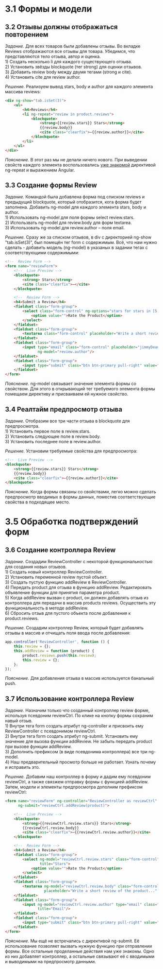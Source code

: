 # 3.1 Формы и модели


## 3.2 Отзывы должны отображаться повторением

_Задание._
Для всех товаров были добавлены отзывы. Во вкладке Reviews отображаются все отзывы для товара. Убедимся, что представляются тело отзыва, автор и оценка.   
	1) Создать несколько li для каждого существующего отзыва.   
	2) Установить звёзды blockquote (тег strong) для оценки отзывов.  
	3) Добавить review body между двумя тегами (strong и cite).  
	4) Установить cite для review author.

_Решение._
Реализуем вывод stars, body и author для каждого элемента массива reviews:
```html
<div ng-show="tab.isSet(3)">
    <ul>
        <h4>Reviews</h4>
        <li ng-repeat="review in product.reviews">
            <blockquote>
                <strong>{{review.stars}} Stars</strong>
                {{review.body}}
                <cite class="clearfix">—{{review.author}}</cite>
            </blockquote>
        </li>
    </ul>
</div>
```

_Пояснение._
В этот раз мы не делали ничего нового. При выведении свойств каждого элемента воспользовались [уже знакомой](https://github.com/Preigile/CodeschoolHints/blob/master/JavaScript/Shaping_up_with_Angular_js/1.flatlanders_gem_store.md#17-%D0%A1%D0%BC%D0%BE%D1%82%D1%80%D0%B8%D1%82%D0%B5-%D0%B4%D1%80%D0%B0%D0%B3%D0%BE%D1%86%D0%B5%D0%BD%D0%BD%D1%8B%D1%85-%D0%BA%D0%B0%D0%BC%D0%BD%D0%B5%D0%B9-%D1%81%D1%82%D0%B0%D0%BB%D0%BE-%D0%B1%D0%BE%D0%BB%D1%8C%D1%88%D0%B5) директивой  ng-repeat и выражением Angular.

## 3.3 Создание формы Review

_Задание._
Командой была добавлена форма под списком reviews и предыдущий blockquote, который отобразится, кога форма будет заполнена. Добавить ng-model для каждого элемента stars, body и author.   
	1) Использовать ng-model для поля формы select review.stars.   
	2) Использвать ng-model для review.body для форм textarea.  
	3) Использовать ng-model для review.author – поля email.

_Решение._
Сразу же за списком отзывов, в div с директорией ng-show "tab.isSet(3)", был помещён тег form с содержимым. Всё, что нам нужно сделать - добавить модель (ng-model) в указаных в задании тегах с соответствующими содержимыми:  
```html
<!--  Review Form -->
<form name="reviewForm">
    <!--  Live Preview -->
    <blockquote>
        <strong> Stars</strong>
        <cite class="clearfix">—</cite>
    </blockquote>

    <!--  Review Form -->
    <h4>Submit a Review</h4>
    <fieldset class="form-group">
        <select class="form-control" ng-options="stars for stars in [5,4,3,2,1]" title="Stars" ng-model="review.stars">
            <option value="">Rate the Product</option>
        </select>
    </fieldset>
    <fieldset class="form-group">
        <textarea class="form-control" placeholder="Write a short review of the product..." title="Review" ng-model="review.body"></textarea>
    </fieldset>
    <fieldset class="form-group">
        <input type="email" class="form-control" placeholder="jimmyDean@example.org" title="Email"
               ng-model="review.author"/>
    </fieldset>
    <fieldset class="form-group">
        <input type="submit" class="btn btn-primary pull-right" value="Submit Review"/>
    </fieldset>
</form>
```

_Пояснение._
ng-model связывает значение элемента формы со свойством. Для этого в открывающий тег требуемого элемента формы помещаем директиву и присваиваем ей нужное свойство. 

## 3.4 Реалтайм предпросмотр отзыва

_Задание._
Отобразим все три части отзыва в blockquote для предпросмотра.   
	1) Установить первое поле в review.stars.   
	2) Установить следующее поле в review.body.   
	3) Установить последнее поле в review.author.

_Решение._
Установим требуемые свойства для предпросмотра:
```html
<!--  Live Preview -->
<blockquote>
    <strong>{{review.stars}} Stars</strong>
    {{review.body}}
    <cite class="clearfix">—{{review.author}}</cite>
</blockquote>
```

_Пояснение._
Когда формы связаны со свойствами, легко можно сделать предпросмотр вводимых в формы данных, поместив соответствующие свойства в подходящее место.

# 3.5 Обработка подтверждений форм

## 3.6 Создание контроллера Review

_Задание._
Создадим ReviewController с некоторой функциональностью для создания новых отзывов.  
	1) Создать новый контроллер ReviewController.   
	2) Установить переменной review пустой объект.   
	3) Создать пустую функцию addReview в ReviewController.  
	4) Передать product для отзыва в функцию addReview. Редактировать объявление функции для принятия параметра product.   
	5) Когда addReview вызван с product, он должен добавлять отзыв из контроллера для передачи в массив products reviews. Осуществить эту функциональность в методе addReview.  
	6) Сбросить отзыв для пустого объекта после добавления к product.reviews.  

_Решение._
Создадим контроллер Review, который будет добавлять отзывы в массив и отчищать поля ввода после добавления:
```javascript
app.controller('ReviewController', function () {
    this.review = {};
    this.addReview = function (product) {
        product.reviews.push(this.review);
        this.review = {};
    };
});
```

_Пояснение._
Для добавления отзыва в массив используется банальный push.

## 3.7 Использование контроллера Review

_Задание._
Назначим только что созданный контроллер review форме, используя псевдоним reviewCtrl. По клике на кнопку формы сохраним навый отзыв.  
	1) Внутри тега form создать атрибут ng-controller и присвоить ему ReviewController с псевдонимом reviewCtrl.  
	2) Внутри тега form создать атрибут ng-submit. Установить ему значение для вызова функции addReview. Не забыть передать product при вызове функции addReview.   
	3) Дополнить префиксом (в виде псевдонима контроллера) все три ng-model.  
	4) Наш предварительный просмотр больше не работает. Узнать почему и исправить это.  

_Решение._
Добавим наш контроллер в форму и дадим ему псевдоним reviewCtrl, а также связжем отправку формы с функцией addReview. Затем, модели и элементы предпросмотра дополним префиксом reviewCtrl: 
```html
<form name="reviewForm" ng-controller="ReviewController as reviewCtrl"
      ng-submit="reviewCtrl.addReview(product)">

    <!--  Live Preview -->
    <blockquote>
        <strong>{{reviewCtrl.review.stars}} Stars</strong>
        {{reviewCtrl.review.body}}
        <cite class="clearfix">—{{reviewCtrl.review.author}}</cite>
    </blockquote>

    <!--  Review Form -->
    <h4>Submit a Review</h4>
    <fieldset class="form-group">
        <select ng-model="reviewCtrl.review.stars" class="form-control" ng-options="stars for stars in [5,4,3,2,1]"
                title="Stars">
            <option value="">Rate the Product</option>
        </select>
    </fieldset>
    <fieldset class="form-group">
        <textarea ng-model="reviewCtrl.review.body" class="form-control"
                  placeholder="Write a short review of the product..." title="Review"></textarea>
    </fieldset>
    <fieldset class="form-group">
        <input ng-model="reviewCtrl.review.author" type="email" class="form-control" placeholder="jimmyDean@example.org"
               title="Email"/>
    </fieldset>
    <fieldset class="form-group">
        <input type="submit" class="btn btn-primary pull-right" value="Submit Review"/>
    </fieldset>
</form>
```

_Пояснение._
Мы ещё не встречались с директивой ng-submit. Её использование позволяет вызвать нужную функцию при отправлении формы. Все остальные проделанные действия нам уже знакомы. Одно из них добавляет контроллер, а остальные связывают её с вводимыми и выводимыми на предпросмотр данными.